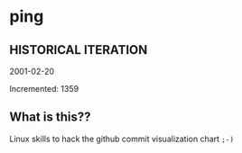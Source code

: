 # ping

## HISTORICAL ITERATION
2001-02-20

Incremented: 1359

## What is this?? 
Linux skills to hack the github commit visualization chart `;-)`
